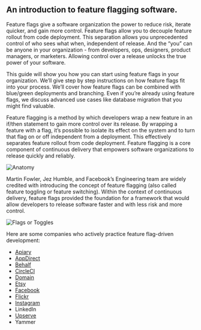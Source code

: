 ## An introduction to feature flagging software.
Feature flags give a software organization the power to reduce risk, iterate quicker, and gain more control. Feature flags allow you to decouple feature rollout from code deployment. This separation allows you unprecedented control of who sees what when, independent of release. And the “you” can be anyone in your organization - from developers, ops, designers, product managers, or marketers. Allowing control over a release unlocks the true power of your software.

This guide will show you how you can start using feature flags in your organization. We’ll give step by step instructions on how feature flags fit into your process. We’ll cover how feature flags can be combined with blue/green deployments and branching. Even if you’re already using feature flags, we discuss advanced use cases like database migration that you might find valuable.

Feature flagging is a method by which developers wrap a new feature in an if/then statement to gain more control over its release. By wrapping a feature with a flag, it’s possible to isolate its effect on the system and to turn that flag on or off independent from a deployment. This effectively separates feature rollout from code deployment. Feature flagging is a core component of continuous delivery that empowers software organizations to release quickly and reliably.

![Anatomy](https://launchdarkly.com/images/guide/anatomy.jpg "Feature Flag Anatomy")

Martin Fowler, Jez Humble, and Facebook’s Engineering team are widely credited with introducing the concept of feature flagging (also called feature toggling or feature switching). Within the context of continuous delivery, feature flags provided the foundation for a framework that would allow developers to release software faster and with less risk and more control.

![Flags or Toggles](https://launchdarkly.com/images/guide/flags-or-toggles.jpg "Feature Flags or Toggles")

Here are some companies who actively practice feature flag-driven development:
* [Apiary](https://launchdarkly.com/casestudies/apiary.html)
* [AppDirect](https://launchdarkly.com/casestudies/appdirect.html)
* [Behalf](https://launchdarkly.com/casestudies/behalf.html)
* [CircleCI](https://launchdarkly.com/casestudies/circleci.html)
* [Domain](http://tech.domain.com.au/2015/05/feature-flagging-framework/)
* [Etsy](https://www.infoq.com/news/2014/03/etsy-deploy-50-times-a-day)
* [Facebook](https://www.facebook.com/notes/1000330413333156/)
* [Flickr](https://bit.ly/dZZzfY)
* [Instagram](https://www.infoq.com/news/2016/04/continuous-deployment-instagram)
* LinkedIn
* [Upserve](https://launchdarkly.com/casestudies/upserve.html)
* Yammer

